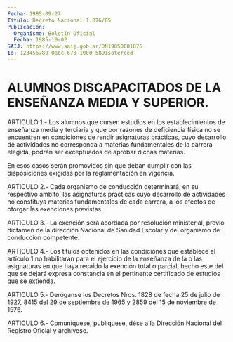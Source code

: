 ```yaml
---
Fecha: 1985-09-27
Título: Decreto Nacional 1.876/85
Publicación:
  Organismo: Boletín Oficial
  Fecha: 1985-10-02
SAIJ: https://www.saij.gob.ar/DN19850001876
Id: 123456789-0abc-678-1000-5891soterced
---
```

# ALUMNOS DISCAPACITADOS DE LA ENSEÑANZA MEDIA Y SUPERIOR.

<a id="1"></a>
ARTICULO 1.- Los alumnos que cursen estudios en los establecimientos  de  enseñanza media y terciaria y que por razones de deficiencia física no  se  encuentren  en  condiciones de rendir asignaturas    prácticas,   cuyo  desarrollo  de  actividades    no corresponda a materias fundamentales  de la carrera elegida, podrán ser exceptuados de aprobar dichas materias.

En  esos  casos  serán promovidos sin que  deban  cumplir  con  las disposiciones  exigidas    por    la  reglamentación  en  vigencia.

<a id="2"></a>
ARTICULO  2.-  Cada  organismo  de  conducción  determinará,  en su respectivo  ámbito,  las  asignaturas  prácticas cuyo desarrollo de actividades no constituya materias fundamentales  de  cada carrera, a los efectos de otorgar las exenciones previstas.

<a id="3"></a>
ARTICULO  3.- La exención será acordada por resolución ministerial, previo dictamen  de  la dirección Nacional de Sanidad Escolar y del organismo de conducción competente.

<a id="4"></a>
ARTICULO    4.-  Los  títulos  obtenidos  en  las  condiciones  que establece el  artículo  1  no  habilitarán  para el ejercicio de la enseñanza de la o las asignaturas en que haya  recaído  la exención total  o  parcial,  hecho este del que se dejará expresa constancia en  el  pertinente  certificado    de  estudios  que  se  extienda.

<a id="5"></a>
ARTICULO  5.-  Deróganse  los  Decretos  Nros.  1828 de fecha 25 de julio de 1927, 8415 del 29 de septiembre de 1965  y  2859 del 15 de noviembre de 1976.

<a id="6"></a>
ARTICULO  6.- Comuníquese, publíquese, dése a la Dirección Nacional del Registro Oficial y archívese.